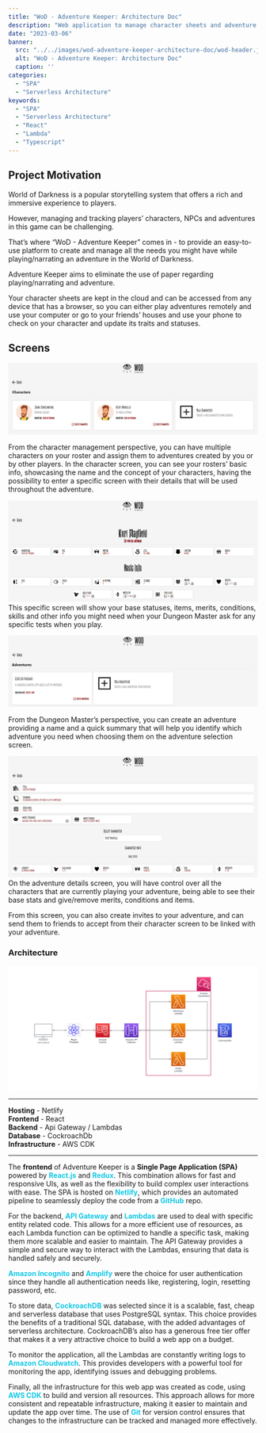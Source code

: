 ```yaml
---
title: "WoD - Adventure Keeper: Architecture Doc"
description: "Web application to manage character sheets and adventure data for World of Darkness chronicles."
date: "2023-03-06"
banner:
  src: "../../images/wod-adventure-keeper-architecture-doc/wod-header.jpg"
  alt: "WoD - Adventure Keeper: Architecture Doc"
  caption: ''
categories:
  - "SPA"
  - "Serverless Architecture"
keywords:
  - "SPA"
  - "Serverless Architecture"
  - "React"
  - "Lambda"
  - "Typescript"
---
```


## Project Motivation

World of Darkness is a popular storytelling system that offers a rich and immersive experience to players. 

However, managing and tracking players’ characters, NPCs and adventures in this game can be challenging. 

That’s where “WoD - Adventure Keeper” comes in - to provide an easy-to-use platform to create and manage all the needs you might have while playing/narrating an adventure in the World of Darkness.

Adventure Keeper aims to eliminate the use of paper regarding playing/narrating and adventure. 

Your character sheets are kept in the cloud and can be accessed from any device that has a browser, so you can either play adventures remotely and use your computer or go to your friends’ houses and use your phone to check on your character and update its traits and statuses.

## Screens

![Character Selection Screen](../../images/wod-adventure-keeper-architecture-doc/character_selection.jpg "Character selection screen")

From the character management perspective, you can have multiple characters on your roster and assign them to adventures created by you or by other players. In the character screen, you can see your rosters’ basic info, showcasing the name and the concept of your characters, having the possibility to enter a specific screen with their details that will be used throughout the adventure.

![Character Selection Screen](../../images/wod-adventure-keeper-architecture-doc/character_details.jpg "Character details screen")
This specific screen will show your base statuses, items, merits, conditions, skills and other info you might need when your Dungeon Master ask for any specific tests when you play.

![Adventure Selection Screen](../../images/wod-adventure-keeper-architecture-doc/adventure_selection.jpg "Adventure selection screen")

From the Dungeon Master’s perspective, you can create an adventure providing a name and a quick summary that will help you identify which adventure you need when choosing them on the adventure selection screen.

![Adventure Details Screen](../../images/wod-adventure-keeper-architecture-doc/adventure_details.jpg "Adventure details screen")
On the adventure details screen, you will have control over all the characters that are currently playing your adventure, being able to see their base stats and give/remove merits, conditions and items.

From this screen, you can also create invites to your adventure, and can send them to friends to accept from their character screen to be linked with your adventure.

### Architecture

![Architecture Diagram](../../images/wod-adventure-keeper-architecture-doc/architecture.jpg "Architecture Diagram")

---
<span style="font-weight:bold;">Hosting</span> - Netlify  
<span style="font-weight:bold;">Frontend</span> - React  
<span style="font-weight:bold;">Backend</span> - Api Gateway / Lambdas  
<span style="font-weight:bold;">Database</span> - CockroachDb  
<span style="font-weight:bold;">Infrastructure</span> - AWS CDK

---

The <span style="font-weight:bold;">frontend</span> of Adventure Keeper is a <span style="font-weight:bold;">Single Page Application (SPA)</span> powered by <span style="font-weight:bold; color: #13C8E5">React.js</span> and <span style="font-weight:bold; color: #13C8E5">Redux</span>. This combination allows for fast and responsive UIs, as well as the flexibility to build complex user interactions with ease. The SPA is hosted on <span style="font-weight:bold; color: #13C8E5">Netlify</span>, which provides an automated pipeline to seamlessly deploy the code from a <span style="font-weight:bold; color: #13C8E5">GitHub</span> repo.

For the backend, <span style="font-weight:bold; color: #13C8E5">API Gateway</span> and <span style="font-weight:bold; color: #13C8E5">Lambdas</span> are used to deal with specific entity related code. This allows for a more efficient use of resources, as each Lambda function can be optimized to handle a specific task, making them more scalable and easier to maintain. The API Gateway provides a simple and secure way to interact with the Lambdas, ensuring that data is handled safely and securely.

<span style="font-weight:bold; color: #13C8E5">Amazon Incognito</span> and <span style="font-weight:bold; color: #13C8E5">Amplify</span> were the choice for user authentication since they handle all authentication needs like, registering, login, resetting password, etc.

To store data, <span style="font-weight:bold; color: #13C8E5">CockroachDB</span> was selected since it is a scalable, fast, cheap and serverless database that uses PostgreSQL syntax. This choice provides the benefits of a traditional SQL database, with the added advantages of serverless architecture. CockroachDB’s also has a generous free tier offer that makes it a very attractive choice to build a web app on a budget.

To monitor the application, all the Lambdas are constantly writing logs to <span style="font-weight:bold; color: #13C8E5">Amazon Cloudwatch</span>. This provides developers with a powerful tool for monitoring the app, identifying issues and debugging problems.

Finally, all the infrastructure for this web app was created as code, using <span style="font-weight:bold; color: #13C8E5">AWS CDK</span> to build and version all resources. This approach allows for more consistent and repeatable infrastructure, making it easier to maintain and update the app over time. The use of <span style="font-weight:bold; color: #13C8E5">Git</span> for version control ensures that changes to the infrastructure can be tracked and managed more effectively.

